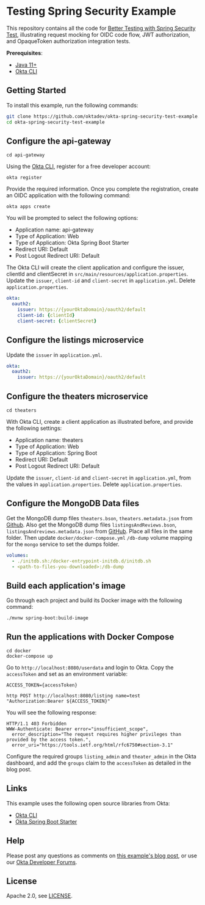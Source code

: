 # Testing Spring Security Example

This repository contains all the code for [Better Testing with Spring Security Test][blog], illustrating request mocking for OIDC code flow, JWT authorization, and OpaqueToken authorization integration tests.

**Prerequisites**:

- [Java 11+](https://openjdk.java.net/install/index.html)
- [Okta CLI](https://cli.okta.com/)

## Getting Started

To install this example, run the following commands:

```bash
git clone https://github.com/oktadev/okta-spring-security-test-example.git
cd okta-spring-security-test-example
```

## Configure the api-gateway

```shell
cd api-gateway
```

Using the [Okta CLI](https://cli.okta.com/), register for a free developer account:

```shell
okta register
```

Provide the required information. Once you complete the registration, create an OIDC application with the following command:

```shell
okta apps create
```

You will be prompted to select the following options:

- Application name: api-gateway
- Type of Application: Web
- Type of Application: Okta Spring Boot Starter
- Redirect URI: Default
- Post Logout Redirect URI: Default

The Okta CLI will create the client application and configure the issuer, clientId and clientSecret in `src/main/resources/application.properties`. Update the `issuer`, `client-id` and `client-secret` in `application.yml`. Delete `application.properties`.

```yaml
okta:
  oauth2:
    issuer: https://{yourOktaDomain}/oauth2/default
    client-id: {clientId}
    client-secret: {clientSecret}
```

## Configure the listings microservice

Update the `issuer` in `application.yml`.

```yaml
okta:
  oauth2:
    issuer: https://{yourOktaDomain}/oauth2/default
```

## Configure the theaters microservice

```shell
cd theaters
```

With Okta CLI, create a client application as illustrated before, and provide the following settings:

- Application name: theaters
- Type of Application: Web
- Type of Application: Spring Boot
- Redirect URI: Default
- Post Logout Redirect URI: Default

Update the `issuer`, `client-id` and `client-secret` in `application.yml`, from the values in `application.properties`. Delete `application.properties`.

## Configure the MongoDB Data files

Get the MongoDB dump files `theaters.bson`, `theaters.metadata.json` from [Github](https://github.com/huynhsamha/quick-mongo-atlas-datasets/tree/master/dump/sample_mflix). Also get the MongoDB dump files `listingsAndReviews.bson`, `listingsAndreviews.metadata.json` from [GitHub](https://github.com/huynhsamha/quick-mongo-atlas-datasets/tree/master/dump/sample_airbnb). Place all files in the same folder. Then update `docker/docker-compose.yml` `/db-dump` volume mapping for the `mongo` service to set the dumps folder.

```yaml
volumes:
  - ./initdb.sh:/docker-entrypoint-initdb.d/initdb.sh
  - <path-to-files-you-downloaded>:/db-dump
```

## Build each application's image

Go through each project and build its Docker image with the following command:

```shell
./mvnw spring-boot:build-image
```

## Run the applications with Docker Compose

```shell
cd docker
docker-compose up
```

Go to `http://localhost:8080/userdata` and login to Okta. Copy the `accessToken` and set as an environment variable:

```shell
ACCESS_TOKEN={accessToken}

http POST http://localhost:8080/listing name=test "Authorization:Bearer ${ACCESS_TOKEN}"
```

You will see the following response:
```
HTTP/1.1 403 Forbidden
WWW-Authenticate: Bearer error="insufficient_scope", 
  error_description="The request requires higher privileges than provided by the access token.", 
  error_uri="https://tools.ietf.org/html/rfc6750#section-3.1"
```

Configure the required groups `listing_admin` and `theater_admin` in the Okta dashboard, and add the `groups` claim to the `accessToken` as detailed in the blog post.

## Links

This example uses the following open source libraries from Okta:

* [Okta CLI](https://github.com/okta/okta-cli)
* [Okta Spring Boot Starter](https://github.com/okta/okta-spring-boot)

## Help

Please post any questions as comments on [this example's blog post][blog], or use our [Okta Developer Forums](https://devforum.okta.com/).

## License

Apache 2.0, see [LICENSE](LICENSE).

[blog]: https://developer.okta.com/blog/2021/05/19/spring-security-testing
